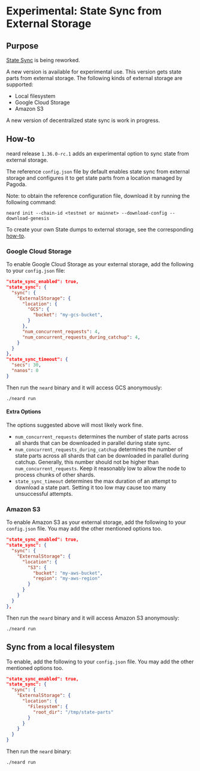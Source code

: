 # Experimental: State Sync from External Storage

## Purpose

[State Sync](../architecture/how/sync.md#step-2-state-sync-normal-node) is being
reworked.

A new version is available for experimental use. This version gets state parts
from external storage. The following kinds of external storage are supported:
* Local filesystem
* Google Cloud Storage
* Amazon S3

A new version of decentralized state sync is work in progress.

## How-to

neard release `1.36.0-rc.1` adds an experimental option to sync state from
external storage.

The reference `config.json` file by default enables state sync from external
storage and configures it to get state parts from a location managed by Pagoda.

Note: to obtain the reference configuration file, download it by running the
following command:
```shell
neard init --chain-id <testnet or mainnet> --download-config --download-genesis
```

To create your own State dumps to external storage, see the corresponding [how-to](state_sync_dump.md).

### Google Cloud Storage

To enable Google Cloud Storage as your external storage, add the following to
your `config.json` file:

```json
"state_sync_enabled": true,
"state_sync": {
  "sync": {
    "ExternalStorage": {
      "location": {
        "GCS": {
          "bucket": "my-gcs-bucket",
        }
      },
      "num_concurrent_requests": 4,
      "num_concurrent_requests_during_catchup": 4,
    }
  }
},
"state_sync_timeout": {
  "secs": 30,
  "nanos": 0
}
```

Then run the `neard` binary and it will access GCS anonymously:
```shell
./neard run
```

#### Extra Options

The options suggested above will most likely work fine.

* `num_concurrent_requests` determines the number of state parts across all
shards that can be downloaded in parallel during state sync.
* `num_concurrent_requests_during_catchup` determines the number of state parts 
across all shards that can be downloaded in parallel during catchup. Generally,
this number should not be higher than `num_concurrent_requests`. Keep it
reasonably low to allow the node to process chunks of other shards.
* `state_sync_timeout` determines the max duration of an attempt to download a
state part. Setting it too low may cause too many unsuccessful attempts.

### Amazon S3

To enable Amazon S3 as your external storage, add the following to your
`config.json` file.
You may add the other mentioned options too.

```json
"state_sync_enabled": true,
"state_sync": {
  "sync": {
    "ExternalStorage": {
      "location": {
        "S3": {
          "bucket": "my-aws-bucket",
          "region": "my-aws-region"
        }
      }
    }
  }
},
```

Then run the `neard` binary and it will access Amazon S3 anonymously:
```shell
./neard run
```

## Sync from a local filesystem

To enable, add the following to your `config.json` file.
You may add the other mentioned options too.

```json
"state_sync_enabled": true,
"state_sync": {
  "sync": {
    "ExternalStorage": {
      "location": {
        "Filesystem": {
          "root_dir": "/tmp/state-parts"
        }
      }
    }
  }
}
```

Then run the `neard` binary:
```shell
./neard run
```
